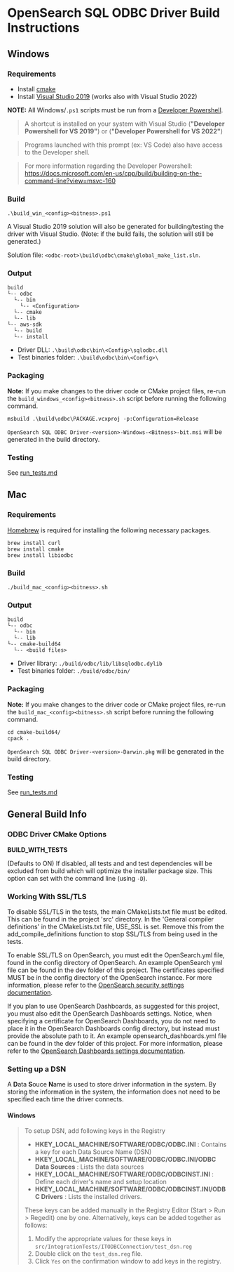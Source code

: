 # OpenSearch SQL ODBC Driver Build Instructions

## Windows

### Requirements

* Install [cmake](https://cmake.org/install/)
* Install [Visual Studio 2019](https://visualstudio.microsoft.com/vs/) (works also with Visual Studio 2022)

**NOTE:** All Windows/`.ps1` scripts must be run from a [Developer Powershell](https://devblogs.microsoft.com/visualstudio/the-powershell-you-know-and-love-now-with-a-side-of-visual-studio/).

> A shortcut is installed on your system with Visual Studio (**"Developer Powershell for VS 2019"**) or (**"Developer Powershell for VS 2022"**)

> Programs launched with this prompt (ex: VS Code) also have access to the Developer shell.

> For more information regarding the Developer Powershell: https://docs.microsoft.com/en-us/cpp/build/building-on-the-command-line?view=msvc-160

### Build

```
.\build_win_<config><bitness>.ps1
```

A Visual Studio 2019 solution will also be generated for building/testing the driver with Visual Studio. (Note: if the build fails, the solution will still be generated.)

Solution file: `<odbc-root>\build\odbc\cmake\global_make_list.sln`.

### Output

```
build
└-- odbc
  └-- bin
    └-- <Configuration>
  └-- cmake
  └-- lib
└-- aws-sdk
  └-- build
  └-- install
```

* Driver DLL: `.\build\odbc\bin\<Config>\sqlodbc.dll`
* Test binaries folder: `.\build\odbc\bin\<Config>\`

### Packaging

**Note:** If you make changes to the driver code or CMake project files, re-run the `build_windows_<config><bitness>.sh` script before running the following command.

```
msbuild .\build\odbc\PACKAGE.vcxproj -p:Configuration=Release
```

`OpenSearch SQL ODBC Driver-<version>-Windows-<Bitness>-bit.msi` will be generated in the build directory.

### Testing
See [run_tests.md](./run_tests.md)

## Mac

### Requirements

[Homebrew](https://brew.sh/) is required for installing the following necessary packages.
```
brew install curl
brew install cmake
brew install libiodbc
```

### Build

```
./build_mac_<config><bitness>.sh
```

### Output

```
build
└-- odbc
  └-- bin
  └-- lib
└-- cmake-build64
  └-- <build files>
```

* Driver library: `./build/odbc/lib/libsqlodbc.dylib`
* Test binaries folder: `./build/odbc/bin/`

### Packaging

**Note:** If you make changes to the driver code or CMake project files, re-run the `build_mac_<config><bitness>.sh` script before running the following command.

```
cd cmake-build64/
cpack .
```

`OpenSearch SQL ODBC Driver-<version>-Darwin.pkg` will be generated in the build directory.

### Testing
See [run_tests.md](./run_tests.md)

## General Build Info

### ODBC Driver CMake Options

**BUILD_WITH_TESTS**

(Defaults to ON) If disabled, all tests and and test dependencies will be excluded from build which will optimize the installer package size. This option can set with the command line (using `-D`).

### Working With SSL/TLS

To disable SSL/TLS in the tests, the main CMakeLists.txt file must be edited. This can be found in the project 'src' directory. In the 'General compiler definitions' in the CMakeLists.txt file, USE_SSL is set. Remove this from the add_compile_definitions function to stop SSL/TLS from being used in the tests.

To enable SSL/TLS on OpenSearch, you must edit the OpenSearch.yml file, found in the config directory of OpenSearch. An example OpenSearch yml file can be found in the dev folder of this project. The certificates specified MUST be in the config directory of the OpenSearch instance. For more information, please refer to the [OpenSearch security settings documentation](https://www.elastic.co/guide/en/elasticsearch/reference/current/security-settings.html).

If you plan to use OpenSearch Dashboards, as suggested for this project, you must also edit the OpenSearch Dashboards settings. Notice, when specifying a certificate for OpenSearch Dashboards, you do not need to place it in the OpenSearch Dashboards config directory, but instead must provide the absolute path to it. An example opensearch_dashboards.yml file can be found in the dev folder of this project. For more information, please refer to the [OpenSearch Dashboards settings documentation](https://www.elastic.co/guide/en/kibana/current/settings.html).

### Setting up a DSN

A **D**ata **S**ouce **N**ame is used to store driver information in the system. By storing the information in the system, the information does not need to be specified each time the driver connects.

#### Windows

> To setup DSN, add following keys in the Registry
>
   >* **HKEY_LOCAL_MACHINE/SOFTWARE/ODBC/ODBC.INI** : Contains a key for each Data Source Name (DSN)
   >* **HKEY_LOCAL_MACHINE/SOFTWARE/ODBC/ODBC.INI/ODBC Data Sources** : Lists the data sources
   >* **HKEY_LOCAL_MACHINE/SOFTWARE/ODBC/ODBCINST.INI** :  Define each driver's name and setup location
   >* **HKEY_LOCAL_MACHINE/SOFTWARE/ODBC/ODBCINST.INI/ODBC Drivers** : Lists the installed drivers.
>
>These keys can be added manually in the Registry Editor (Start > Run > Regedit) one by one. Alternatively, keys can be added together as follows:
>
>1. Modify the appropriate values for these keys in `src/IntegrationTests/ITODBCConnection/test_dsn.reg`
>2. Double click on the `test_dsn.reg` file.
>3. Click `Yes` on the confirmation window to add keys in the registry.
